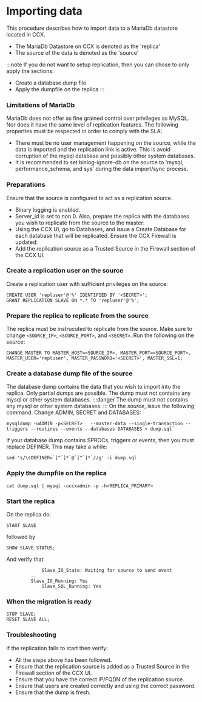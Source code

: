 # Importing data

This procedure describes how to import data to a MariaDb datastore located in CCX.
- The MariaDb Datastore on CCX is denoted as the 'replica'
- The source of the data is denoted as the 'source'

:::note
If you do not want to setup replication, then you can chose to only apply the sections:
* Create a database dump file
* Apply the dumpfile on the replica
:::

### Limitations of MariaDb
MariaDb does not offer as fine grained control over privileges as MySQL.
Nor does it have the same level of replication features.
The following properties must be respected in order to comply with the SLA:
* There must be no user management happening on the source, while the data is imported and the replication link is active. This is avoid corruption of the mysql database and possibly other system databases.
* It is recommended to set binlog-ignore-db on the source to 'mysql, performance_schema, and sys' during the data import/sync process.


### Preparations
Ensure that the source is configured to act as a replication source.
* Binary logging is enabled.
* Server_id is set to non 0.
Also, prepare the replica with the databases you wish to replicate from the source to the master:
* Using the CCX UI, go to Databases, and issue a Create Database for each database that will be replicated.
Ensure the CCX Firewall is updated:
* Add the replication source as a Trusted Source in the Firewall section of the CCX UI.

### Create a replication user on the source
Create a replication user with sufficient privileges on the source:
```
CREATE USER 'repluser'@'%' IDENTIFIED BY '<SECRET>';
GRANT REPLICATION SLAVE ON *.* TO 'repluser'@'%';
```

### Prepare the replica to replicate from the source
The replica must be instrucuted to replicate from the source.
Make sure to change `<SOURCE_IP>`, `<SOURCE_PORT>`, and `<SECRET>`.
Run the following on the *source*:
```
CHANGE MASTER TO MASTER_HOST=<SOURCE_IP>, MASTER_PORT=<SOURCE_PORT>, MASTER_USER='repluser', MASTER_PASSWORD='<SECRET>', MASTER_SSL=1;
```

### Create a database dump file of the source
The database dump contains the data that you wish to import into the replica. Only partial dumps are possible. The dump must not contains any mysql or other system databases.
:::danger
The dump must not contains any mysql or other system databases.
:::
On the *source*, issue the following command. Change ADMIN, SECRET and DATABASES:
```
mysqldump -uADMIN -p<SECRET>   --master-data --single-transaction --triggers --routines --events --databases DATABASES > dump.sql`
```
If your database dump contains SPROCs, triggers or events, then you must replace DEFINER. This may take a while:
```
sed 's/\sDEFINER=`[^`]*`@`[^`]*`//g' -i dump.sql
```

### Apply the dumpfile on the replica
```
cat dump.sql | mysql -uccxadmin -p -h<REPLICA_PRIMARY>
```

### Start the replica
On the replica do:
```
START SLAVE
```
followed by
```
SHOW SLAVE STATUS;
```
And verify that:
```
             Slave_IO_State: Waiting for source to send event
	     ..
  	     Slave_IO_Running: Yes
             Slave_SQL_Running: Yes
```	     
### When the migration is ready
```
STOP SLAVE;
RESET SLAVE ALL;
```


### Troubleshooting
If the replication fails to start then verify:
* All the steps above has been followed.
* Ensure that the replication source is added as a Trusted Source in the Firewall section of the CCX UI.
* Ensure that you have the correct IP/FQDN of the replication source.
* Ensure that users are created correctly and using the correct password.
* Ensure that the dump is fresh.



